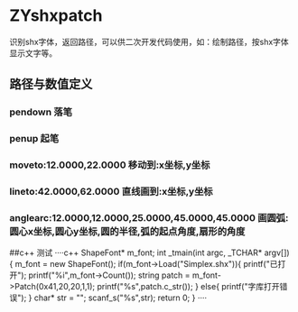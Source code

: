 # ZYshxpatch
识别shx字体，返回路径，可以供二次开发代码使用，如：绘制路径，按shx字体显示文字等。
## 路径与数值定义
### pendown 落笔
### penup 起笔
### moveto:12.0000,22.0000 移动到:x坐标,y坐标
### lineto:42.0000,62.0000 直线画到:x坐标,y坐标
### anglearc:12.0000,12.0000,25.0000,45.0000,45.0000 画圆弧:圆心x坐标,圆心y坐标,圆的半径,弧的起点角度,扇形的角度

##c++ 测试
····c++
ShapeFont* m_font;
int _tmain(int argc, _TCHAR* argv[])
{
	m_font = new ShapeFont();
	if(m_font->Load("Simplex.shx")){
		printf("已打开");
		printf("%i",m_font->Count());
		string patch = m_font->Patch(0x41,20,20,1,1);
		printf("%s",patch.c_str());
	}
	else{
		printf("字库打开错误");
	}
	char* str = "";
	scanf_s("%s",str);
	return 0;
}
····
